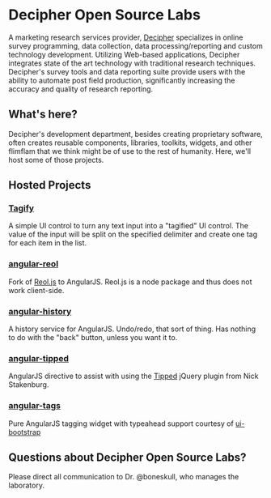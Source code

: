 # Decipher Open Source Labs

A marketing research services provider, [Decipher](http://www.decipherinc.com/) specializes in online survey programming, data collection, data processing/reporting and custom technology development. Utilizing Web-based applications, Decipher integrates state of the art technology with traditional research techniques. Decipher's survey tools and data reporting suite provide users with the ability to automate post field production, significantly increasing the accuracy and quality of research reporting.

## What's here?

Decipher's development department, besides creating proprietary software, often creates reusable components, libraries, toolkits, widgets, and other flimflam that we think might be of use to the rest of humanity.  Here, we'll host some of those projects.

## Hosted Projects

### [Tagify](http://decipherinc.github.io/tagify/)

A simple UI control to turn any text input into a "tagified" UI control. The value of the input will be split on the specified delimiter and create one tag for each item in the list.

### [angular-reol](https://github.com/decipherinc/angular-reol/)

Fork of [Reol.js](https://npmjs.org/package/reol) to AngularJS.  Reol.js is a node package and thus does not work client-side.

### [angular-history](https://github.com/decipherinc/angular-history/)

A history service for AngularJS. Undo/redo, that sort of thing. Has nothing to do with the "back" button, unless you want it to.

### [angular-tipped](https://github.com/decipherinc/angular-tipped/)

AngularJS directive to assist with using the [Tipped](http://projects.nickstakenburg.com/tipped) jQuery plugin from Nick Stakenburg.

### [angular-tags](https://decipherinc.github.io/angular-tags/)

Pure AngularJS tagging widget with typeahead support courtesy of [ui-bootstrap](http://angular-ui.github.io/bootstrap)

## Questions about Decipher Open Source Labs?

Please direct all communication to Dr. @boneskull, who manages the laboratory.

